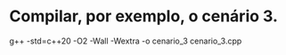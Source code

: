 # Compilar, por exemplo, o cenário 3.

g++ -std=c++20 -O2 -Wall -Wextra -o cenario_3 cenario_3.cpp



